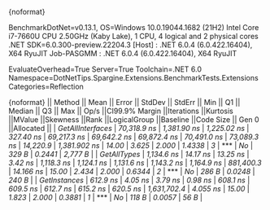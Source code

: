 {noformat}

BenchmarkDotNet=v0.13.1, OS=Windows 10.0.19044.1682 (21H2)
Intel Core i7-7660U CPU 2.50GHz (Kaby Lake), 1 CPU, 4 logical and 2 physical cores
.NET SDK=6.0.300-preview.22204.3
  [Host]     : .NET 6.0.4 (6.0.422.16404), X64 RyuJIT
  Job-PASGMM : .NET 6.0.4 (6.0.422.16404), X64 RyuJIT

EvaluateOverhead=True  Server=True  Toolchain=.NET 6.0  
Namespace=DotNetTips.Spargine.Extensions.BenchmarkTests.Extensions  Categories=Reflection  

{noformat}
||          Method ||       Mean ||      Error ||     StdDev ||   StdErr ||        Min ||         Q1 ||     Median ||         Q3 ||        Max ||       Op/s ||CI99.9% Margin ||Iterations ||Kurtosis ||MValue ||Skewness ||Rank ||LogicalGroup ||Baseline ||Code Size || Gen 0 ||Allocated ||
| *GetAllInterfaces* | *70,318.9 ns* | *1,381.90 ns* | *1,225.02 ns* | *327.40 ns* | *69,217.3 ns* | *69,642.2 ns* | *69,872.4 ns* | *70,491.0 ns* | *73,089.3 ns* |    *14,220.9* |   *1,381.902 ns* |      *14.00* |    *3.625* |  *2.000* |   *1.4338* |    *3* |            *** |       *No* |     *329 B* | *0.2441* |   *2,777 B* |
|      *GetAllTypes* |  *1,134.6 ns* |    *14.17 ns* |    *13.25 ns* |   *3.42 ns* |  *1,118.3 ns* |  *1,124.1 ns* |  *1,131.6 ns* |  *1,143.2 ns* |  *1,164.9 ns* |   *881,400.3* |      *14.166 ns* |      *15.00* |    *2.434* |  *2.000* |   *0.6344* |    *2* |            *** |       *No* |     *286 B* | *0.0248* |     *240 B* |
|     *GetInstances* |    *612.9 ns* |     *4.05 ns* |     *3.79 ns* |   *0.98 ns* |    *608.1 ns* |    *609.5 ns* |    *612.7 ns* |    *615.2 ns* |    *620.5 ns* | *1,631,702.4* |       *4.055 ns* |      *15.00* |    *1.823* |  *2.000* |   *0.3881* |    *1* |            *** |       *No* |     *118 B* | *0.0057* |      *56 B* |
